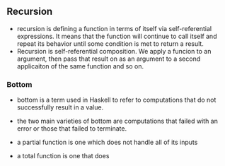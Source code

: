 ## Recursion
- recursion is defining a function in terms of itself via self-referential expressions. It means that the function will continue to call itself and repeat its behavior until some condition is met to return a result.
- Recursion is self-referential composition. We apply a funcion to an argument, then pass that result on as an argument to a second applicaiton of the same function and so on.

### Bottom
- bottom is a term used in Haskell to refer to computations that do not successfully result in a value.
- the two main varieties of bottom are computations that failed with an error or those that failed to terminate.

- a partial function is one which does not handle all of its inputs
- a total function is one that does
